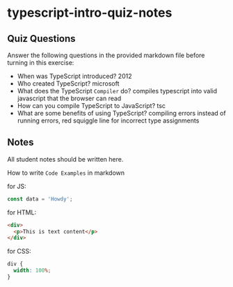 # typescript-intro-quiz-notes

## Quiz Questions

Answer the following questions in the provided markdown file before turning in this exercise:

- When was TypeScript introduced?
  2012
- Who created TypeScript?
  microsoft
- What does the TypeScript `Compiler` do?
  compiles typescript into valid javascript that the browser can read
- How can you compile TypeScript to JavaScript?
  tsc
- What are some benefits of using TypeScript?
  compiling errors instead of running errors, red squiggle line for incorrect type assignments

## Notes

All student notes should be written here.

How to write `Code Examples` in markdown

for JS:

```js
const data = 'Howdy';
```

for HTML:

```html
<div>
  <p>This is text content</p>
</div>
```

for CSS:

```css
div {
  width: 100%;
}
```
